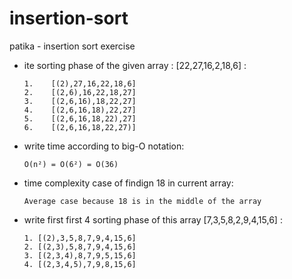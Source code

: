 # insertion-sort
patika - insertion sort exercise


- ite sorting phase of the given array : [22,27,16,2,18,6]  : 
      
      1.	[(2),27,16,22,18,6]
      2.	[(2,6),16,22,18,27]
      3.	[(2,6,16),18,22,27]
      4.    [(2,6,16,18),22,27]
      5.	[(2,6,16,18,22),27]
      6.	[(2,6,16,18,22,27)]

- write time according to big-O notation: 
      
      O(n²) = O(6²) = O(36)

- time complexity case of findign 18 in current array:
      
      Average case because 18 is in the middle of the array
      
- write first first 4 sorting phase of this array [7,3,5,8,2,9,4,15,6] :
     
      1. [(2),3,5,8,7,9,4,15,6]
      2. [(2,3),5,8,7,9,4,15,6]
      3. [(2,3,4),8,7,9,5,15,6]
      4. [(2,3,4,5),7,9,8,15,6]
